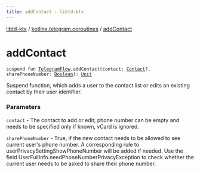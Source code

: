 ```yaml
---
title: addContact - libtd-ktx
---
```


[libtd-ktx](../index.html) / [kotlinx.telegram.coroutines](index.html) / [addContact](./add-contact.html)

# addContact

`suspend fun `[`TelegramFlow`](../kotlinx.telegram.core/-telegram-flow/index.html)`.addContact(contact: `[`Contact`](https://tdlibx.github.io/td/docs/org/drinkless/td/libcore/telegram/TdApi.Contact.html)`?, sharePhoneNumber: `[`Boolean`](https://kotlinlang.org/api/latest/jvm/stdlib/kotlin/-boolean/index.html)`): `[`Unit`](https://kotlinlang.org/api/latest/jvm/stdlib/kotlin/-unit/index.html)

Suspend function, which adds a user to the contact list or edits an existing contact by their
user identifier.

### Parameters

`contact` - The contact to add or edit; phone number can be empty and needs to be specified
only if known, vCard is ignored.

`sharePhoneNumber` - True, if the new contact needs to be allowed to see current user's phone
number. A corresponding rule to userPrivacySettingShowPhoneNumber will be added if needed. Use the
field UserFullInfo.needPhoneNumberPrivacyException to check whether the current user needs to be
asked to share their phone number.